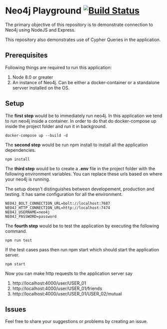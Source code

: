 # Neo4j Playground [![Build Status](https://travis-ci.org/nishant-jain-94/neo4j-playground.svg?branch=master)](https://travis-ci.org/nishant-jain-94/neo4j-playground)

The primary objective of this repository is to demonstrate connection to Neo4j using NodeJS and Express.

This repository also demonstrates use of Cypher Queries in the application.

## Prerequisites

Following things are required to run this application:

1. Node 8.0 or greater
2. An instance of Neo4j. Can be either a docker-container or a standalone servver installed on the OS.

## Setup

The **first step** would be to immediately run neo4j. In this application we tend to run neo4j inside a container. In order to do that do docker-compose up inside the project folder and run it in background.

```
docker-compose up --build -d
```

The **second step** would be run npm install to install all the application dependencies.

```
npm install
```

The **third step** would be to create a **.env** file in the project folder with the following environment variables. You can replace these urls based on where your neo4j is running.

The setup doesn't distinguishes between developement, production and testing. It has same configuration for all the environment.

```
NEO4J_BOLT_CONNECTION_URL=bolt://localhost:7687
NEO4J_HTTP_CONNECTION_URL=http://localhost:7474
NEO4J_USERNAME=neo4j
NEO4J_PASSWORD=password
```

The **fourth step** would be to test the application by executing the following command.

```
npm run test
```
If the test cases pass then run npm start which should start the application server.

```
npm start
```

Now you can make http requests to the application server say
1. http://localhost:4000/user/USER_01
2. http://localhost:4000/user/USER_01/friends
3. http://localhost:4000/user/USER_01/USER_02/mutual

## Issues

Feel free to share your suggestions or problems by creating an issue.
